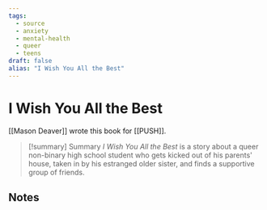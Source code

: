 ```yaml
---
tags:
  - source
  - anxiety
  - mental-health
  - queer
  - teens
draft: false
alias: "I Wish You All the Best"
---
```

# I Wish You All the Best
[[Mason Deaver]] wrote this book for [[PUSH]].

> [!summary] Summary
> *I Wish You All the Best* is a story about a queer non-binary high school student who gets kicked out of his parents' house, taken in by his estranged older sister, and finds a supportive group of friends.

## Notes

